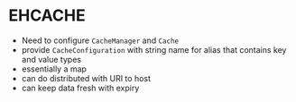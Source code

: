 # EHCACHE

* Need to configure `CacheManager` and `Cache`
* provide `CacheConfiguration` with string name for alias that contains key and value types
* essentially a map
* can do distributed with URI to host
* can keep data fresh with expiry